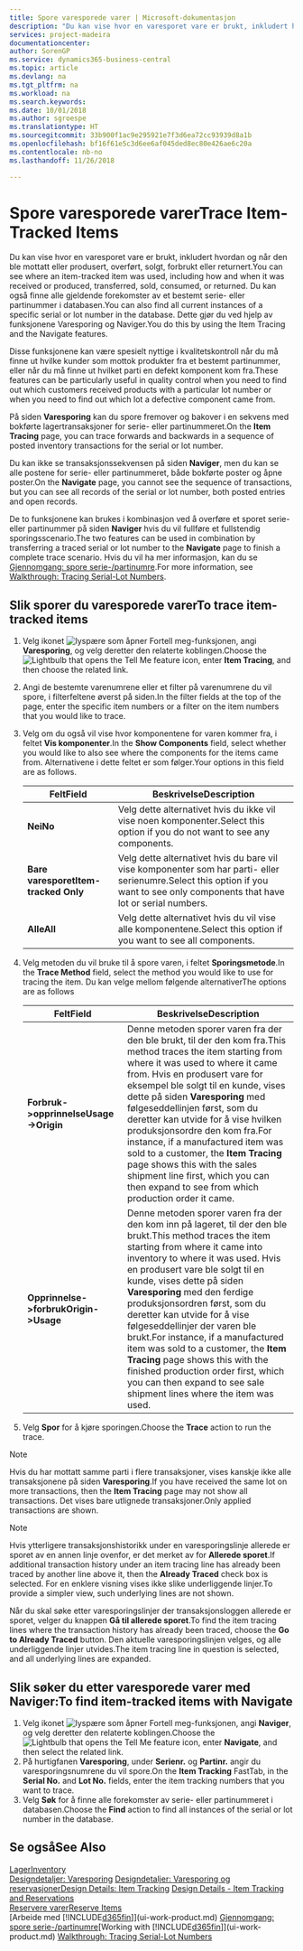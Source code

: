 ```yaml
---
title: Spore varesporede varer | Microsoft-dokumentasjon
description: "Du kan vise hvor en varesporet vare er brukt, inkludert hvordan og når den ble mottatt eller produsert, overført, solgt, forbrukt eller returnert. Du kan også finne alle gjeldende forekomster av et bestemt serie- eller partinummer i databasen. Dette gjør du ved hjelp av funksjonene Varesporing og Naviger."
services: project-madeira
documentationcenter: 
author: SorenGP
ms.service: dynamics365-business-central
ms.topic: article
ms.devlang: na
ms.tgt_pltfrm: na
ms.workload: na
ms.search.keywords: 
ms.date: 10/01/2018
ms.author: sgroespe
ms.translationtype: HT
ms.sourcegitcommit: 33b900f1ac9e295921e7f3d6ea72cc93939d8a1b
ms.openlocfilehash: bf16f61e5c3d6ee6af045ded8ec80e426ae6c20a
ms.contentlocale: nb-no
ms.lasthandoff: 11/26/2018

---
```

# <a name="trace-item-tracked-items"></a><span data-ttu-id="91de6-105">Spore varesporede varer</span><span class="sxs-lookup"><span data-stu-id="91de6-105">Trace Item-Tracked Items</span></span>
<span data-ttu-id="91de6-106">Du kan vise hvor en varesporet vare er brukt, inkludert hvordan og når den ble mottatt eller produsert, overført, solgt, forbrukt eller returnert.</span><span class="sxs-lookup"><span data-stu-id="91de6-106">You can see where an item-tracked item was used, including how and when it was received or produced, transferred, sold, consumed, or returned.</span></span> <span data-ttu-id="91de6-107">Du kan også finne alle gjeldende forekomster av et bestemt serie- eller partinummer i databasen.</span><span class="sxs-lookup"><span data-stu-id="91de6-107">You can also find all current instances of a specific serial or lot number in the database.</span></span> <span data-ttu-id="91de6-108">Dette gjør du ved hjelp av funksjonene Varesporing og Naviger.</span><span class="sxs-lookup"><span data-stu-id="91de6-108">You do this by using the Item Tracing and the Navigate features.</span></span>  

 <span data-ttu-id="91de6-109">Disse funksjonene kan være spesielt nyttige i kvalitetskontroll når du må finne ut hvilke kunder som mottok produkter fra et bestemt partinummer, eller når du må finne ut hvilket parti en defekt komponent kom fra.</span><span class="sxs-lookup"><span data-stu-id="91de6-109">These features can be particularly useful in quality control when you need to find out which customers received products with a particular lot number or when you need to find out which lot a defective component came from.</span></span>  

 <span data-ttu-id="91de6-110">På siden **Varesporing** kan du spore fremover og bakover i en sekvens med bokførte lagertransaksjoner for serie- eller partinummeret.</span><span class="sxs-lookup"><span data-stu-id="91de6-110">On the **Item Tracing** page, you can trace forwards and backwards in a sequence of posted inventory transactions for the serial or lot number.</span></span>  

 <span data-ttu-id="91de6-111">Du kan ikke se transaksjonssekvensen på siden **Naviger**, men du kan se alle postene for serie- eller partinummeret, både bokførte poster og åpne poster.</span><span class="sxs-lookup"><span data-stu-id="91de6-111">On the **Navigate** page, you cannot see the sequence of transactions, but you can see all records of the serial or lot number, both posted entries and open records.</span></span>  

 <span data-ttu-id="91de6-112">De to funksjonene kan brukes i kombinasjon ved å overføre et sporet serie- eller partinummer på siden **Naviger** hvis du vil fullføre et fullstendig sporingsscenario.</span><span class="sxs-lookup"><span data-stu-id="91de6-112">The two features can be used in combination by transferring a traced serial or lot number to the **Navigate** page to finish a complete trace scenario.</span></span> <span data-ttu-id="91de6-113">Hvis du vil ha mer informasjon, kan du se [Gjennomgang: spore serie-/partinumre](walkthrough-tracing-serial-lot-numbers.md).</span><span class="sxs-lookup"><span data-stu-id="91de6-113">For more information, see [Walkthrough: Tracing Serial-Lot Numbers](walkthrough-tracing-serial-lot-numbers.md).</span></span>  

## <a name="to-trace-item-tracked-items"></a><span data-ttu-id="91de6-114">Slik sporer du varesporede varer</span><span class="sxs-lookup"><span data-stu-id="91de6-114">To trace item-tracked items</span></span>  

1.  <span data-ttu-id="91de6-115">Velg ikonet ![lyspære som åpner Fortell meg-funksjonen](media/ui-search/search_small.png "Fortell hva du vil gjøre"), angi **Varesporing**, og velg deretter den relaterte koblingen.</span><span class="sxs-lookup"><span data-stu-id="91de6-115">Choose the ![Lightbulb that opens the Tell Me feature](media/ui-search/search_small.png "Tell me what you want to do") icon, enter **Item Tracing**, and then choose the related link.</span></span>  
2.  <span data-ttu-id="91de6-116">Angi de bestemte varenumrene eller et filter på varenumrene du vil spore, i filterfeltene øverst på siden.</span><span class="sxs-lookup"><span data-stu-id="91de6-116">In the filter fields at the top of the page, enter the specific item numbers or a filter on the item numbers that you would like to trace.</span></span>  
3.  <span data-ttu-id="91de6-117">Velg om du også vil vise hvor komponentene for varen kommer fra, i feltet **Vis komponenter**.</span><span class="sxs-lookup"><span data-stu-id="91de6-117">In the **Show Components** field, select whether you would like to also see where the components for the items came from.</span></span> <span data-ttu-id="91de6-118">Alternativene i dette feltet er som følger.</span><span class="sxs-lookup"><span data-stu-id="91de6-118">Your options in this field are as follows.</span></span>  

    |<span data-ttu-id="91de6-119">Felt</span><span class="sxs-lookup"><span data-stu-id="91de6-119">Field</span></span>|<span data-ttu-id="91de6-120">Beskrivelse</span><span class="sxs-lookup"><span data-stu-id="91de6-120">Description</span></span>|  
    |----------------------------------|---------------------------------------|  
    |<span data-ttu-id="91de6-121">**Nei**</span><span class="sxs-lookup"><span data-stu-id="91de6-121">**No**</span></span>|<span data-ttu-id="91de6-122">Velg dette alternativet hvis du ikke vil vise noen komponenter.</span><span class="sxs-lookup"><span data-stu-id="91de6-122">Select this option if you do not want to see any components.</span></span>|  
    |<span data-ttu-id="91de6-123">**Bare varesporet**</span><span class="sxs-lookup"><span data-stu-id="91de6-123">**Item-tracked Only**</span></span>|<span data-ttu-id="91de6-124">Velg dette alternativet hvis du bare vil vise komponenter som har parti- eller serienumre.</span><span class="sxs-lookup"><span data-stu-id="91de6-124">Select this option if you want to see only components that have lot or serial numbers.</span></span>|  
    |<span data-ttu-id="91de6-125">**Alle**</span><span class="sxs-lookup"><span data-stu-id="91de6-125">**All**</span></span>|<span data-ttu-id="91de6-126">Velg dette alternativet hvis du vil vise alle komponentene.</span><span class="sxs-lookup"><span data-stu-id="91de6-126">Select this option if you want to see all components.</span></span>|  

4.  <span data-ttu-id="91de6-127">Velg metoden du vil bruke til å spore varen, i feltet **Sporingsmetode**.</span><span class="sxs-lookup"><span data-stu-id="91de6-127">In the **Trace Method** field, select the method you would like to use for tracing the item.</span></span> <span data-ttu-id="91de6-128">Du kan velge mellom følgende alternativer</span><span class="sxs-lookup"><span data-stu-id="91de6-128">The options are as follows</span></span>  

    |<span data-ttu-id="91de6-129">Felt</span><span class="sxs-lookup"><span data-stu-id="91de6-129">Field</span></span>|<span data-ttu-id="91de6-130">Beskrivelse</span><span class="sxs-lookup"><span data-stu-id="91de6-130">Description</span></span>|  
    |----------------------------------|---------------------------------------|  
    |<span data-ttu-id="91de6-131">**Forbruk->opprinnelse**</span><span class="sxs-lookup"><span data-stu-id="91de6-131">**Usage->Origin**</span></span>|<span data-ttu-id="91de6-132">Denne metoden sporer varen fra der den ble brukt, til der den kom fra.</span><span class="sxs-lookup"><span data-stu-id="91de6-132">This method traces the item starting from where it was used to where it came from.</span></span> <span data-ttu-id="91de6-133">Hvis en produsert vare for eksempel ble solgt til en kunde, vises dette på siden **Varesporing** med følgeseddellinjen først, som du deretter kan utvide for å vise hvilken produksjonsordre den kom fra.</span><span class="sxs-lookup"><span data-stu-id="91de6-133">For instance, if a manufactured item was sold to a customer, the **Item Tracing** page shows this with the sales shipment line first, which you can then expand to see from which production order it came.</span></span>|  
    |<span data-ttu-id="91de6-134">**Opprinnelse->forbruk**</span><span class="sxs-lookup"><span data-stu-id="91de6-134">**Origin->Usage**</span></span>|<span data-ttu-id="91de6-135">Denne metoden sporer varen fra der den kom inn på lageret, til der den ble brukt.</span><span class="sxs-lookup"><span data-stu-id="91de6-135">This method traces the item starting from where it came into inventory to where it was used.</span></span> <span data-ttu-id="91de6-136">Hvis en produsert vare ble solgt til en kunde, vises dette på siden **Varesporing** med den ferdige produksjonsordren først, som du deretter kan utvide for å vise følgeseddellinjer der varen ble brukt.</span><span class="sxs-lookup"><span data-stu-id="91de6-136">For instance, if a manufactured item was sold to a customer, the **Item Tracing** page shows this with the finished production order first, which you can then expand to see sale shipment lines where the item was used.</span></span>|  

5.  <span data-ttu-id="91de6-137">Velg **Spor** for å kjøre sporingen.</span><span class="sxs-lookup"><span data-stu-id="91de6-137">Choose the **Trace** action to run the trace.</span></span>  

> [!NOTE]  
>  <span data-ttu-id="91de6-138">Hvis du har mottatt samme parti i flere transaksjoner, vises kanskje ikke alle transaksjonene på siden **Varesporing**.</span><span class="sxs-lookup"><span data-stu-id="91de6-138">If you have received the same lot on more transactions, then the **Item Tracing** page may not show all transactions.</span></span> <span data-ttu-id="91de6-139">Det vises bare utlignede transaksjoner.</span><span class="sxs-lookup"><span data-stu-id="91de6-139">Only applied transactions are shown.</span></span>  

> [!NOTE]  
>  <span data-ttu-id="91de6-140">Hvis ytterligere transaksjonshistorikk under en varesporingslinje allerede er sporet av en annen linje ovenfor, er det merket av for **Allerede sporet**.</span><span class="sxs-lookup"><span data-stu-id="91de6-140">If additional transaction history under an item tracing line has already been traced by another line above it, then the **Already Traced** check box is selected.</span></span> <span data-ttu-id="91de6-141">For en enklere visning vises ikke slike underliggende linjer.</span><span class="sxs-lookup"><span data-stu-id="91de6-141">To provide a simpler view, such underlying lines are not shown.</span></span>  
>   
>  <span data-ttu-id="91de6-142">Når du skal søke etter varesporingslinjer der transaksjonsloggen allerede er sporet, velger du knappen **Gå til allerede sporet**.</span><span class="sxs-lookup"><span data-stu-id="91de6-142">To find the item tracing lines where the transaction history has already been traced, choose the **Go to Already Traced** button.</span></span> <span data-ttu-id="91de6-143">Den aktuelle varesporingslinjen velges, og alle underliggende linjer utvides.</span><span class="sxs-lookup"><span data-stu-id="91de6-143">The item tracing line in question is selected, and all underlying lines are expanded.</span></span>  

## <a name="to-find-item-tracked-items-with-navigate"></a><span data-ttu-id="91de6-144">Slik søker du etter varesporede varer med Naviger:</span><span class="sxs-lookup"><span data-stu-id="91de6-144">To find item-tracked items with Navigate</span></span>  

1.  <span data-ttu-id="91de6-145">Velg ikonet ![lyspære som åpner Fortell meg-funksjonen](media/ui-search/search_small.png "Fortell hva du vil gjøre"), angi **Naviger**, og velg deretter den relaterte koblingen.</span><span class="sxs-lookup"><span data-stu-id="91de6-145">Choose the ![Lightbulb that opens the Tell Me feature](media/ui-search/search_small.png "Tell me what you want to do") icon, enter **Navigate**, and then select the related link.</span></span>  
2.  <span data-ttu-id="91de6-146">På hurtigfanen **Varesporing**, under **Serienr.** og **Partinr.** angir du varesporingsnumrene du vil spore.</span><span class="sxs-lookup"><span data-stu-id="91de6-146">On the **Item Tracking** FastTab, in the **Serial No.** and **Lot No.** fields, enter the item tracking numbers that you want to trace.</span></span>  
3.  <span data-ttu-id="91de6-147">Velg **Søk** for å finne alle forekomster av serie- eller partinummeret i databasen.</span><span class="sxs-lookup"><span data-stu-id="91de6-147">Choose the **Find** action to find all instances of the serial or lot number in the database.</span></span>  

## <a name="see-also"></a><span data-ttu-id="91de6-148">Se også</span><span class="sxs-lookup"><span data-stu-id="91de6-148">See Also</span></span>  
[<span data-ttu-id="91de6-149">Lager</span><span class="sxs-lookup"><span data-stu-id="91de6-149">Inventory</span></span>](inventory-manage-inventory.md)  
<span data-ttu-id="91de6-150">[Designdetaljer: Varesporing](design-details-item-tracking.md)
[Designdetaljer: Varesporing og reservasjoner](design-details-item-tracking-and-reservations.md)</span><span class="sxs-lookup"><span data-stu-id="91de6-150">[Design Details: Item Tracking](design-details-item-tracking.md)
[Design Details - Item Tracking and Reservations](design-details-item-tracking-and-reservations.md)</span></span>  
[<span data-ttu-id="91de6-151">Reservere varer</span><span class="sxs-lookup"><span data-stu-id="91de6-151">Reserve Items</span></span>](inventory-how-to-reserve-items.md)  
<span data-ttu-id="91de6-152">[Arbeide med [!INCLUDE[d365fin](includes/d365fin_md.md)]](ui-work-product.md)
[Gjennomgang: spore serie-/partinumre](walkthrough-tracing-serial-lot-numbers.md)</span><span class="sxs-lookup"><span data-stu-id="91de6-152">[Working with [!INCLUDE[d365fin](includes/d365fin_md.md)]](ui-work-product.md)
[Walkthrough: Tracing Serial-Lot Numbers](walkthrough-tracing-serial-lot-numbers.md)</span></span>

